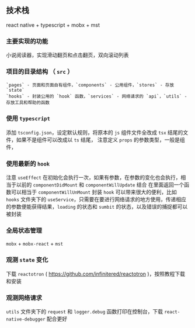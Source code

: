 ## 技术栈 
  react native + typescript + mobx + mst

### 主要实现的功能
  小说阅读器，实现滑动翻页和点击翻页，双向滚动列表

### 项目的目录结构 （ `src` ）
    `pages` - 页面和页面自有组件，`components` - 公用组件，`stores` - 存放 `state`
    `hooks` - 封装公用的 `hook` 函数，`services` - 网络请求的 `api`，`utils` - 存放工具和帮助的函数

### 使用 `typescript`
  添加 `tsconfig.json`，设定默认规则，将原本的 `js` 组件文件全改成 `tsx` 结尾的文件，如果不是组件可以改成以 `ts` 结尾，
  注意定义 `props` 的参数类型，一般是组件，

### 使用最新的 `hook`
  注意 `useEffect` 在初始化会执行一次，如果有参数，在参数的变化也会执行，相当于以前的 `componentDidMount` 和 `componentWillUpdate` 结合
  在里面返回一个函数可以相当于 `componentWillUnMount`
  封装 `hook` 可以带来很大的便利，比如 `hooks` 文件夹下的 `useService`，只需要在要进行网络请求的地方使用，传递相应的参数便能获得结果，`loading`
  的状态和 `sumbit` 的状态，以及错误的捕捉都可以被封装

### 全局状态管理
  `mobx` + `mobx-react` + `mst`

### 观测 `state` 变化 
  下载 `reactotron` ( https://github.com/infinitered/reactotron )，按照教程下载和安装

### 观测网络请求
  `utils` 文件夹下的 `request` 和 `logger.debug` 函数打印在控制台，下载 `react-native-debugger` 配合更好

